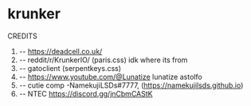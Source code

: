 # krunker
CREDITS
1.	-- https://deadcell.co.uk/
2.  -- reddit/r/KrunkerIO/ (paris.css) idk where its from 
3.  -- gatoclient (serpentkeys.css)
4.  -- https://www.youtube.com/@Lunatize lunatize astolfo
5.  -- cutie comp -NamekujiLSDs#7777, (https://namekujilsds.github.io)
6.  -- NTEC https://discord.gg/jnCbmCAStK
